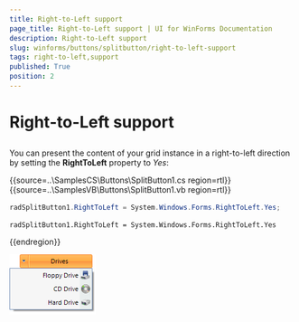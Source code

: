```yaml
---
title: Right-to-Left support
page_title: Right-to-Left support | UI for WinForms Documentation
description: Right-to-Left support
slug: winforms/buttons/splitbutton/right-to-left-support
tags: right-to-left,support
published: True
position: 2
---
```


# Right-to-Left support



## 

You can present the content of your grid instance in a right-to-left direction by setting the __RightToLeft__ property to *Yes*:
      

{{source=..\SamplesCS\Buttons\SplitButton1.cs region=rtl}} 
{{source=..\SamplesVB\Buttons\SplitButton1.vb region=rtl}} 

````C#
radSplitButton1.RightToLeft = System.Windows.Forms.RightToLeft.Yes;

````
````VB.NET
radSplitButton1.RightToLeft = System.Windows.Forms.RightToLeft.Yes

````

{{endregion}} 


![buttons-splitbutton-rtl 001](images/buttons-splitbutton-rtl001.png)
